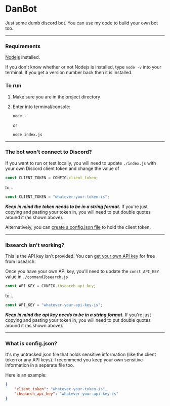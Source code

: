 # DanBot
Just some dumb discord bot. You can use my code to build your own bot too.

----

### Requirements
[Nodejs](https://nodejs.org/en/) installed.

If you don't know whether or not Nodejs is installed, type ```node -v``` into your terminal. If you get a version number back then it is installed.

### To run
1. Make sure you are in the project directory
2. Enter into terminal/console: 
    
    ```node .```
    
    or 
    
    ```node index.js```

----

### The bot won't connect to Discord?
If you want to run or test locally, you will need to update `./index.js` with your own Discord client token and change the value of 

```javascript
const CLIENT_TOKEN = CONFIG.client_token;
```

to...

```javascript
const CLIENT_TOKEN = "whatever-your-token-is";
```

***Keep in mind the token needs to be in a string format.*** If you're just copying and pasting your token in, you will need to put double quotes around it (as shown above).

Alternatively, you can [create a config.json file](#what-is-configjson) to hold the client token. 

----

### Ibsearch isn't working?
This is the API key isn't provided. You can [get your own API key](https://ibsearch.xxx/api/) for free from Ibsearch.

Once you have your own API key, you'll need to update the `const API_KEY` value in `./commandIbsearch.js`

```javascript
const API_KEY = CONFIG.ibsearch_api_key;
```

to...

```javascript
const API_KEY = "whatever-your-api-key-is";
```

***Keep in mind the api key needs to be in a string format.*** If you're just copying and pasting your token in, you will need to put double quotes around it (as shown above).

----

### What is config.json?
It's my untracked json file that holds sensitive information (like the client token or any API keys). I recommend you keep your own sensitive information in a separate file too.

Here is an example:

```json
{
    "client_token": "whatever-your-token-is",
    "ibsearch_api_key": "whatever-your-api-key-is"
}
```
